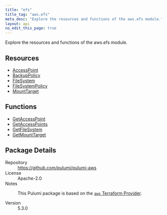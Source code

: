 ```yaml
---
title: "efs"
title_tag: "aws.efs"
meta_desc: "Explore the resources and functions of the aws.efs module."
layout: api
no_edit_this_page: true
---
```


<!-- WARNING: this file was generated by Pulumi Docs Generator. -->
<!-- Do not edit by hand unless you're certain you know what you are doing! -->

Explore the resources and functions of the aws.efs module.

<h2 id="resources">Resources</h2>
<ul class="api">
    <li><a href="accesspoint" title="AccessPoint"><span class="api-symbol api-symbol--resource"></span>AccessPoint</a></li>
    <li><a href="backuppolicy" title="BackupPolicy"><span class="api-symbol api-symbol--resource"></span>BackupPolicy</a></li>
    <li><a href="filesystem" title="FileSystem"><span class="api-symbol api-symbol--resource"></span>FileSystem</a></li>
    <li><a href="filesystempolicy" title="FileSystemPolicy"><span class="api-symbol api-symbol--resource"></span>FileSystemPolicy</a></li>
    <li><a href="mounttarget" title="MountTarget"><span class="api-symbol api-symbol--resource"></span>MountTarget</a></li>
</ul>

<h2 id="functions">Functions</h2>
<ul class="api">
    <li><a href="getaccesspoint" title="GetAccessPoint"><span class="api-symbol api-symbol--function"></span>GetAccessPoint</a></li>
    <li><a href="getaccesspoints" title="GetAccessPoints"><span class="api-symbol api-symbol--function"></span>GetAccessPoints</a></li>
    <li><a href="getfilesystem" title="GetFileSystem"><span class="api-symbol api-symbol--function"></span>GetFileSystem</a></li>
    <li><a href="getmounttarget" title="GetMountTarget"><span class="api-symbol api-symbol--function"></span>GetMountTarget</a></li>
</ul>

<h2 id="package-details">Package Details</h2>
<dl class="package-details">
	<dt>Repository</dt>
	<dd><a href="https://github.com/pulumi/pulumi-aws">https://github.com/pulumi/pulumi-aws</a></dd>
	<dt>License</dt>
	<dd>Apache-2.0</dd>
	<dt>Notes</dt>
	<dd><p>This Pulumi package is based on the <a href="https://github.com/hashicorp/terraform-provider-aws"><code>aws</code> Terraform Provider</a>.</p>
</dd>
	<dt>Version</dt>
	<dd>5.3.0</dd>
</dl>

